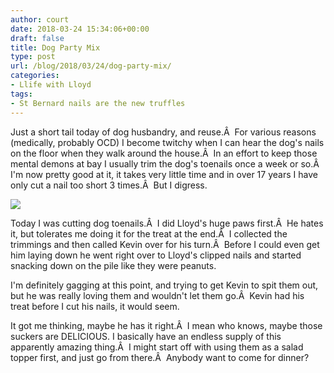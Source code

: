 ```yaml
---
author: court
date: 2018-03-24 15:34:06+00:00
draft: false
title: Dog Party Mix
type: post
url: /blog/2018/03/24/dog-party-mix/
categories:
- Llife with Lloyd
tags:
- St Bernard nails are the new truffles
---
```


Just a short tail today of dog husbandry, and reuse.Â  For various reasons (medically, probably OCD) I become twitchy when I can hear the dog's nails on the floor when they walk around the house.Â  In an effort to keep those mental demons at bay I usually trim the dog's toenails once a week or so.Â  I'm now pretty good at it, it takes very little time and in over 17 years I have only cut a nail too short 3 times.Â  But I digress.

[![](http://www.vallentyne.com/blog/wp-content/uploads/2018/03/20180324_150908323_iOS-1024x768.jpg)
](http://www.vallentyne.com/blog/2018/03/24/dog-party-mix/20180324_150908323_ios/)

Today I was cutting dog toenails.Â  I did Lloyd's huge paws first.Â  He hates it, but tolerates me doing it for the treat at the end.Â  I collected the trimmings and then called Kevin over for his turn.Â  Before I could even get him laying down he went right over to Lloyd's clipped nails and started snacking down on the pile like they were peanuts.

I'm definitely gagging at this point, and trying to get Kevin to spit them out, but he was really loving them and wouldn't let them go.Â  Kevin had his treat before I cut his nails, it would seem.

It got me thinking, maybe he has it right.Â  I mean who knows, maybe those suckers are DELICIOUS. I basically have an endless supply of this apparently amazing thing.Â  I might start off with using them as a salad topper first, and just go from there.Â  Anybody want to come for dinner?
